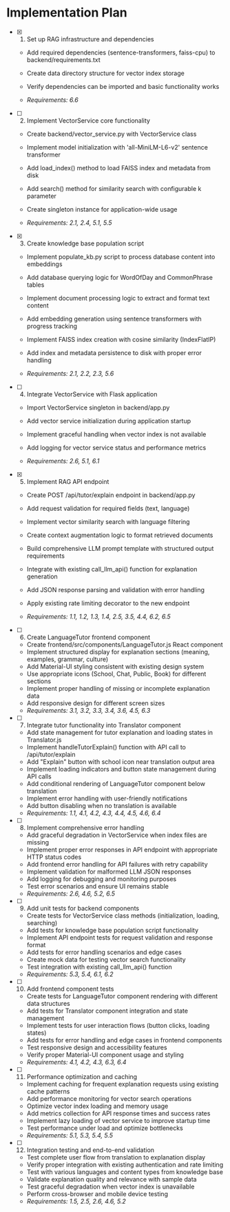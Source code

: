 # Implementation Plan

- [x] 1. Set up RAG infrastructure and dependencies



  - Add required dependencies (sentence-transformers, faiss-cpu) to backend/requirements.txt
  - Create data directory structure for vector index storage
  - Verify dependencies can be imported and basic functionality works



  - _Requirements: 6.6_

- [ ] 2. Implement VectorService core functionality
  - Create backend/vector_service.py with VectorService class
  - Implement model initialization with 'all-MiniLM-L6-v2' sentence transformer



  - Add load_index() method to load FAISS index and metadata from disk
  - Add search() method for similarity search with configurable k parameter
  - Create singleton instance for application-wide usage
  - _Requirements: 2.1, 2.4, 5.1, 5.5_

- [x] 3. Create knowledge base population script



  - Implement populate_kb.py script to process database content into embeddings
  - Add database querying logic for WordOfDay and CommonPhrase tables
  - Implement document processing logic to extract and format text content
  - Add embedding generation using sentence transformers with progress tracking




  - Implement FAISS index creation with cosine similarity (IndexFlatIP)
  - Add index and metadata persistence to disk with proper error handling
  - _Requirements: 2.1, 2.2, 2.3, 5.6_

- [ ] 4. Integrate VectorService with Flask application
  - Import VectorService singleton in backend/app.py
  - Add vector service initialization during application startup




  - Implement graceful handling when vector index is not available
  - Add logging for vector service status and performance metrics
  - _Requirements: 2.6, 5.1, 6.1_

- [x] 5. Implement RAG API endpoint




  - Create POST /api/tutor/explain endpoint in backend/app.py
  - Add request validation for required fields (text, language)
  - Implement vector similarity search with language filtering
  - Create context augmentation logic to format retrieved documents
  - Build comprehensive LLM prompt template with structured output requirements
  - Integrate with existing call_llm_api() function for explanation generation



  - Add JSON response parsing and validation with error handling
  - Apply existing rate limiting decorator to the new endpoint
  - _Requirements: 1.1, 1.2, 1.3, 1.4, 2.5, 3.5, 4.4, 6.2, 6.5_

- [ ] 6. Create LanguageTutor frontend component
  - Create frontend/src/components/LanguageTutor.js React component
  - Implement structured display for explanation sections (meaning, examples, grammar, culture)
  - Add Material-UI styling consistent with existing design system
  - Use appropriate icons (School, Chat, Public, Book) for different sections
  - Implement proper handling of missing or incomplete explanation data
  - Add responsive design for different screen sizes
  - _Requirements: 3.1, 3.2, 3.3, 3.4, 3.6, 4.5, 6.3_

- [ ] 7. Integrate tutor functionality into Translator component
  - Add state management for tutor explanation and loading states in Translator.js
  - Implement handleTutorExplain() function with API call to /api/tutor/explain
  - Add "Explain" button with school icon near translation output area
  - Implement loading indicators and button state management during API calls
  - Add conditional rendering of LanguageTutor component below translation
  - Implement error handling with user-friendly notifications
  - Add button disabling when no translation is available
  - _Requirements: 1.1, 4.1, 4.2, 4.3, 4.4, 4.5, 4.6, 6.4_

- [ ] 8. Implement comprehensive error handling
  - Add graceful degradation in VectorService when index files are missing
  - Implement proper error responses in API endpoint with appropriate HTTP status codes
  - Add frontend error handling for API failures with retry capability
  - Implement validation for malformed LLM JSON responses
  - Add logging for debugging and monitoring purposes
  - Test error scenarios and ensure UI remains stable
  - _Requirements: 2.6, 4.6, 5.2, 6.5_

- [ ] 9. Add unit tests for backend components
  - Create tests for VectorService class methods (initialization, loading, searching)
  - Add tests for knowledge base population script functionality
  - Implement API endpoint tests for request validation and response format
  - Add tests for error handling scenarios and edge cases
  - Create mock data for testing vector search functionality
  - Test integration with existing call_llm_api() function
  - _Requirements: 5.3, 5.4, 6.1, 6.2_

- [ ] 10. Add frontend component tests
  - Create tests for LanguageTutor component rendering with different data structures
  - Add tests for Translator component integration and state management
  - Implement tests for user interaction flows (button clicks, loading states)
  - Add tests for error handling and edge cases in frontend components
  - Test responsive design and accessibility features
  - Verify proper Material-UI component usage and styling
  - _Requirements: 4.1, 4.2, 4.3, 6.3, 6.4_

- [ ] 11. Performance optimization and caching
  - Implement caching for frequent explanation requests using existing cache patterns
  - Add performance monitoring for vector search operations
  - Optimize vector index loading and memory usage
  - Add metrics collection for API response times and success rates
  - Implement lazy loading of vector service to improve startup time
  - Test performance under load and optimize bottlenecks
  - _Requirements: 5.1, 5.3, 5.4, 5.5_

- [ ] 12. Integration testing and end-to-end validation
  - Test complete user flow from translation to explanation display
  - Verify proper integration with existing authentication and rate limiting
  - Test with various languages and content types from knowledge base
  - Validate explanation quality and relevance with sample data
  - Test graceful degradation when vector index is unavailable
  - Perform cross-browser and mobile device testing
  - _Requirements: 1.5, 2.5, 2.6, 4.6, 5.2_